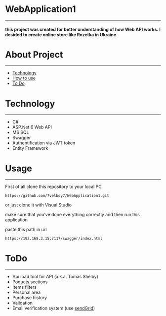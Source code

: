 # WebApplication1
---
#### this project was created for better understanding of how Web API works. I desided to create online store like Rozetka in Ukraine. 

# About Project
---
+ [Technology](#Technology)
+ [How to use](#Usage)
+ [To Do](#ToDo)

# Technology
---
+ C#
+ ASP.Net 6 Web API
+ MS SQL
+ Swagger
+ Authentification via JWT token
+ Entity Framework 


# Usage
---
First of all clone this repository to your local PC
```
https://github.com/7velboy7/WebApplication1.git
```
or just clone it with Visual Studio 

make sure that you've done everything correctly and then run this application

paste this path in url 
```
https://192.168.3.15:7117/swagger/index.html
```


# ToDo
---
+ Api load tool for API (a.k.a. Tomas Shelby)
+ Poducts sections
+ Items filters
+ Personal area
+ Purchase history
+ Validation
+ Email verification system (use [sendGrid](https://github.com/sendgrid/sendgrid-csharp/))


